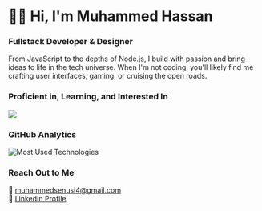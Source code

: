 <h1 align="left">👋🏿 Hi, I'm Muhammed Hassan</h1>

<h3 align="left"> Fullstack Developer & Designer </h3>





<p align="left">From JavaScript to the depths of Node.js, I build with passion and bring ideas to life in the tech universe. When I'm not coding, you'll likely find me crafting user interfaces, gaming, or cruising the open roads.</p>


<h3 align="left">Proficient in, Learning, and Interested In </h3>

<div align="left" dir="auto">
    <a href="https://skillicons.dev" rel="nofollow">
      <img src="https://camo.githubusercontent.com/ff70c6600cb38a51f82ab821ea9f8a5f317e5168abcbf48636f7a4d9c2b3b1d3/68747470733a2f2f736b696c6c69636f6e732e6465762f69636f6e733f693d74732c6a732c707974686f6e2c6e6f64656a732c7461696c77696e642c72656163742c766974652c6d7973716c2c6769742c626173682c6c696e75782c646f636b65722c6a6573742c676370" data-canonical-src="https://skillicons.dev/icons?i=ts,js,python,nodejs,tailwind,react,vite,mysql,git,bash,linux,docker,jest,gcp" style="max-width: 100%;">
    </a>
  </div>


###  GitHub Analytics

<p align="left">
 <img src="https://github-readme-stats.vercel.app/api/top-langs/?username=muhammedsenusi&layout=compact&theme=dark" alt="Most Used Technologies" />
</p>




</p>

### Reach Out to Me
<p align="left">
  <!-- Replace `johnDoe` with your GitHub username -->
  📧 <a href="mailto:muhammedsenusi4@gmail.com">muhammedsenusi4@gmail.com</a><br>
  🔗 <a href="https://www.linkedin.com/in/muhammed-hassan-7335151b5/">LinkedIn Profile</a>
</p>
